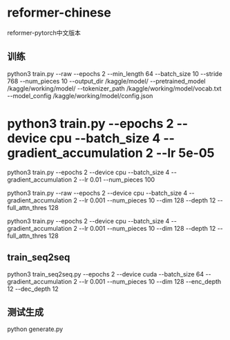 # reformer-chinese
reformer-pytorch中文版本




## 训练


python3 train.py --raw --epochs 2 --min_length 64 --batch_size 10 --stride 768 --num_pieces 10 --output_dir /kaggle/model/ --pretrained_model /kaggle/working/model/  --tokenizer_path /kaggle/working/model/vocab.txt --model_config /kaggle/working/model/config.json


# python3 train.py --epochs 2 --device cpu --batch_size 4 --gradient_accumulation 2 --lr 5e-05
python3 train.py --epochs 2 --device cpu --batch_size 4 --gradient_accumulation 2 --lr 0.01 --num_pieces 100

python3 train.py --raw --epochs 2 --device cpu --batch_size 4 --gradient_accumulation 2 --lr 0.001 --num_pieces 10 --dim 128 --depth 12 --full_attn_thres 128

python3 train.py  --epochs 2 --device cpu --batch_size 4 --gradient_accumulation 2 --lr 0.001 --num_pieces 10 --dim 128 --depth 12 --full_attn_thres 128



## train_seq2seq

python3 train_seq2seq.py --epochs 2 --device cuda --batch_size 64 --gradient_accumulation 2 --lr 0.001 --num_pieces 10 --dim 128 --enc_depth 12 --dec_depth 12

## 测试生成
python generate.py
